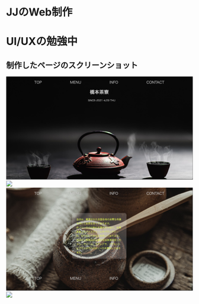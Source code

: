 # JJのWeb制作

# UI/UXの勉強中

## 制作したページのスクリーンショット

<img src="./demo_img/スクリーンショット 2021-05-01 13.43.01.png" width="640" hight="480">
<img src="./demo_img/スクリーンショット 2021-05-01 13.43.41.png" width="640" hight="480">
<img src="./demo_img/スクリーンショット 2021-05-01 13.43.47.png" width="640" hight="480">
<img src="./demo_img/スクリーンショット 2021-05-01 13.43.54.png" width="640" hight="480">
